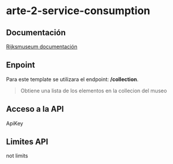 # arte-2-service-consumption

## Documentación
[Rijksmuseum documentación](https://data.rijksmuseum.nl/object-metadata/api/)
## Enpoint
Para este template se utilizara el endpoint: **/collection**.
> Obtiene una lista de los elementos en la collecion del museo
## Acceso a la API
ApiKey
## Limites API
not limits